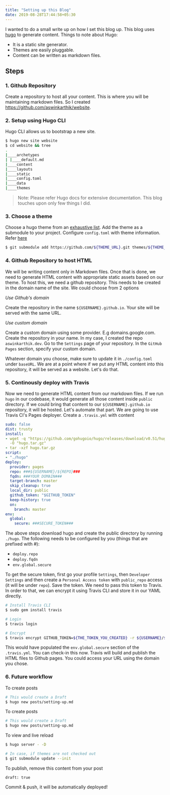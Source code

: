 ```yaml
---
title: "Setting up this Blog"
date: 2019-08-28T17:44:58+05:30
---
```


I wanted to do a small write up on how I set this blog up. This blog uses [hugo](https://github.com/gohugoio/hugo) to generate content. Things to note about Hugo:

- It is a static site generator.
- Themes are easily pluggable.
- Content can be written as markdown files.

## Steps

### 1. Github Repository

Create a repository to host all your content. This is where you will be maintaining markdown files. So I created https://github.com/aswinkarthik/website.

### 2. Setup using Hugo CLI

Hugo CLI allows us to bootstrap a new site.

```bash
$ hugo new site website
$ cd website && tree
.
|____archetypes
| |____default.md
|____content
|____layouts
|____static
|____config.toml
|____data
|____themes
```

> Note: Please refer Hugo docs for extensive documentation. This blog touches upon only few things I did.

### 3. Choose a theme

Choose a hugo theme from an [exhaustive list](https://themes.gohugo.io/). Add the theme as a submodule to your project. Configure `config.toml` with theme information. Refer [here](https://github.com/aswinkarthik/website/blob/master/config.toml)

```bash
$ git submodule add https://github.com/${THEME_URL}.git themes/${THEME_NAME}
```


### 4. Github Repository to host HTML

We will be writing content only in Markdown files. Once that is done, we need to generate HTML content with appropriate static assets based on our theme. To host this, we need a github repository. This needs to be created in the domain name of the site. We could choose from 2 options

*Use Github's domain*

Create the repository in the name `${USERNAME}.github.io`. Your site will be served with the same URL.

*Use custom domain*

Create a custom domain using some provider. E.g domains.google.com. Create the repository in your name. In my case, I created the repo `aswinkarthik.dev`. Go to the `Settings` page of your repository. In the `GitHub Pages` section, specify your custom domain.

Whatever domain you choose, make sure to update it in `./config.toml` under `baseURL`. We are at a point where if we put any HTML content into this repository, it will be served as a website. Let's do that.

### 5. Continously deploy with Travis

Now we need to generate HTML content from our markdown files. If we run `hugo` in our codebase, it would generate all those content inside `public` directory. If we could bring that content to our `${USERNAME}.github.io` repository, it will be hosted. Let's automate that part. We are going to use Travis CI's Pages deployer. Create a `.travis.yml` with content


```YAML
sudo: false
dist: trusty
install:
- wget -q "https://github.com/gohugoio/hugo/releases/download/v0.51/hugo_0.51_Linux-64bit.tar.gz"
  -O "hugo.tar.gz"
- tar -xzf hugo.tar.gz
script:
- "./hugo"
deploy:
  provider: pages
  repo: ###${USERNAME}/${REPO}###
  fqdn: ###YOUR DOMAIN###
  target-branch: master
  skip_cleanup: true
  local_dir: public
  github_token: "$GITHUB_TOKEN"
  keep-history: true
  on:
    branch: master
env:
  global:
    secure: ###SECURE_TOKEN###
```

The above steps download hugo and create the public directory by running `./hugo`. The following needs to be configured by you (things that are prefixed with #):

- `deploy.repo`
- `deploy.fqdn`
- `env.global.secure`

To get the secure token, first go your profile `Settings`, then `Developer Settings` and then create a `Personal Access token` with `public_repo` access (it will be under `repo`). Save the token. We need to pass this token to Travis. In order to that, we can encrypt it using Travis CLI and store it in our YAML directly.


```bash
# Install Travis CLI
$ sudo gem install travis

# Login
$ travis login

# Encrypt
$ travis encrypt GITHUB_TOKEN=${THE_TOKEN_YOU_CREATED} -r ${USERNAME}/${YOUR_HUGO_REPO} --add
```

This would have populated the `env.global.secure` section of the `.travis.yml`. You can check-in this now.
Travis will build and publish the HTML files to Github pages. You could access your URL using the domain you chose.

### 6. Future workflow

To create posts

```bash
# This would create a Draft
$ hugo new posts/setting-up.md
```

To create posts

```bash
# This would create a Draft
$ hugo new posts/setting-up.md
```

To view and live reload

```bash
$ hugo server - -D

# In case, if themes are not checked out
$ git submodule update --init
```

To publish, remove this content from your post

```
draft: true
```

Commit & push, it will be automatically deployed!